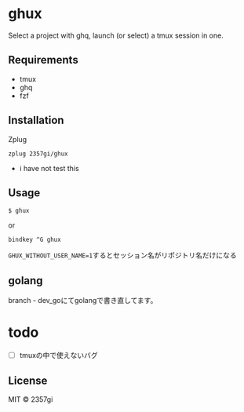 # ghux

Select a project with ghq, launch (or select) a tmux session in one.

## Requirements
- tmux
- ghq
- fzf

## Installation
Zplug

```zsh:.zshrc
zplug 2357gi/ghux
```
* i have not test this

## Usage
```
$ ghux
```

or

```zsh:.zshrc
bindkey ^G ghux
```

`GHUX_WITHOUT_USER_NAME=1`するとセッション名がリポジトリ名だけになる

## golang
branch - dev_goにてgolangで書き直してます。

# todo
- [ ] tmuxの中で使えないバグ

## License
MIT :copyright: 2357gi
